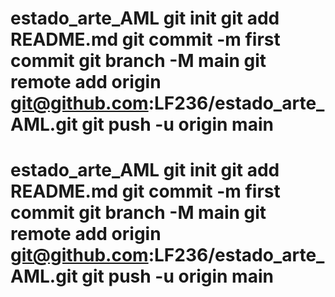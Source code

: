 # estado_arte_AML git init git add README.md git commit -m first commit git branch -M main git remote add origin git@github.com:LF236/estado_arte_AML.git git push -u origin main
# estado_arte_AML git init git add README.md git commit -m first commit git branch -M main git remote add origin git@github.com:LF236/estado_arte_AML.git git push -u origin main
